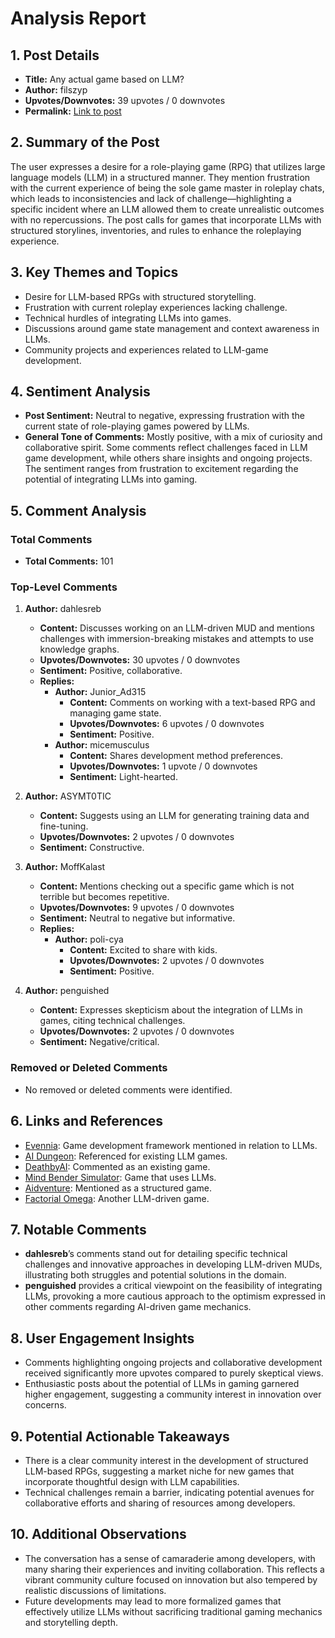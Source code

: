 # Analysis Report

## 1. Post Details
- **Title:** Any actual game based on LLM?
- **Author:** filszyp
- **Upvotes/Downvotes:** 39 upvotes / 0 downvotes
- **Permalink:** [Link to post](https://www.reddit.com/r/LocalLLaMA/comments/1hfg1ro/any_actual_game_based_on_llm/)

## 2. Summary of the Post
The user expresses a desire for a role-playing game (RPG) that utilizes large language models (LLM) in a structured manner. They mention frustration with the current experience of being the sole game master in roleplay chats, which leads to inconsistencies and lack of challenge—highlighting a specific incident where an LLM allowed them to create unrealistic outcomes with no repercussions. The post calls for games that incorporate LLMs with structured storylines, inventories, and rules to enhance the roleplaying experience.

## 3. Key Themes and Topics
- Desire for LLM-based RPGs with structured storytelling.
- Frustration with current roleplay experiences lacking challenge.
- Technical hurdles of integrating LLMs into games.
- Discussions around game state management and context awareness in LLMs.
- Community projects and experiences related to LLM-game development.

## 4. Sentiment Analysis
- **Post Sentiment:** Neutral to negative, expressing frustration with the current state of role-playing games powered by LLMs.
- **General Tone of Comments:** Mostly positive, with a mix of curiosity and collaborative spirit. Some comments reflect challenges faced in LLM game development, while others share insights and ongoing projects. The sentiment ranges from frustration to excitement regarding the potential of integrating LLMs into gaming.

## 5. Comment Analysis

### Total Comments
- **Total Comments:** 101

### Top-Level Comments
1. **Author:** dahlesreb
   - **Content:** Discusses working on an LLM-driven MUD and mentions challenges with immersion-breaking mistakes and attempts to use knowledge graphs.
   - **Upvotes/Downvotes:** 30 upvotes / 0 downvotes
   - **Sentiment:** Positive, collaborative.
   - **Replies:** 
     - **Author:** Junior_Ad315
       - **Content:** Comments on working with a text-based RPG and managing game state.
       - **Upvotes/Downvotes:** 6 upvotes / 0 downvotes
       - **Sentiment:** Positive.
     - **Author:** micemusculus
       - **Content:** Shares development method preferences.
       - **Upvotes/Downvotes:** 1 upvote / 0 downvotes
       - **Sentiment:** Light-hearted.

2. **Author:** ASYMT0TIC
   - **Content:** Suggests using an LLM for generating training data and fine-tuning.
   - **Upvotes/Downvotes:** 2 upvotes / 0 downvotes
   - **Sentiment:** Constructive.

3. **Author:** MoffKalast
   - **Content:** Mentions checking out a specific game which is not terrible but becomes repetitive.
   - **Upvotes/Downvotes:** 9 upvotes / 0 downvotes
   - **Sentiment:** Neutral to negative but informative.
   - **Replies:** 
     - **Author:** poli-cya
       - **Content:** Excited to share with kids.
       - **Upvotes/Downvotes:** 2 upvotes / 0 downvotes
       - **Sentiment:** Positive.

4. **Author:** penguished
   - **Content:** Expresses skepticism about the integration of LLMs in games, citing technical challenges.
   - **Upvotes/Downvotes:** 2 upvotes / 0 downvotes
   - **Sentiment:** Negative/critical.

### Removed or Deleted Comments
- No removed or deleted comments were identified.

## 6. Links and References
- [Evennia](https://www.evennia.com/): Game development framework mentioned in relation to LLMs.
- [AI Dungeon](https://en.wikipedia.org/wiki/AI_Dungeon): Referenced for existing LLM games.
- [DeathbyAI](https://deathbyai.gg): Commented as an existing game.
- [Mind Bender Simulator](https://fantasticostudio.itch.io/mind-bender-simulator): Game that uses LLMs.
- [Aidventure](https://lyaaaaaaaaaaaaaaa.itch.io/aidventure): Mentioned as a structured game.
- [Factorial Omega](https://incontinentcell.itch.io/factorial-omega): Another LLM-driven game.

## 7. Notable Comments
- **dahlesreb**’s comments stand out for detailing specific technical challenges and innovative approaches in developing LLM-driven MUDs, illustrating both struggles and potential solutions in the domain.
- **penguished** provides a critical viewpoint on the feasibility of integrating LLMs, provoking a more cautious approach to the optimism expressed in other comments regarding AI-driven game mechanics.

## 8. User Engagement Insights
- Comments highlighting ongoing projects and collaborative development received significantly more upvotes compared to purely skeptical views.
- Enthusiastic posts about the potential of LLMs in gaming garnered higher engagement, suggesting a community interest in innovation over concerns.

## 9. Potential Actionable Takeaways
- There is a clear community interest in the development of structured LLM-based RPGs, suggesting a market niche for new games that incorporate thoughtful design with LLM capabilities.
- Technical challenges remain a barrier, indicating potential avenues for collaborative efforts and sharing of resources among developers.

## 10. Additional Observations
- The conversation has a sense of camaraderie among developers, with many sharing their experiences and inviting collaboration. This reflects a vibrant community culture focused on innovation but also tempered by realistic discussions of limitations.
- Future developments may lead to more formalized games that effectively utilize LLMs without sacrificing traditional gaming mechanics and storytelling depth.